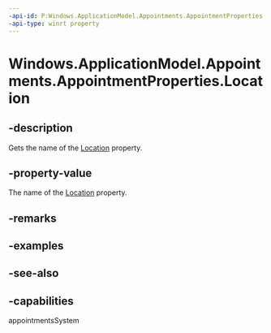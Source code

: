 ```yaml
---
-api-id: P:Windows.ApplicationModel.Appointments.AppointmentProperties.Location
-api-type: winrt property
---
```


<!-- Property syntax
public string Location { get; }
-->

# Windows.ApplicationModel.Appointments.AppointmentProperties.Location

## -description
Gets the name of the [Location](appointment_location.md) property.

## -property-value
The name of the [Location](appointment_location.md) property.

## -remarks

## -examples

## -see-also

## -capabilities
appointmentsSystem
